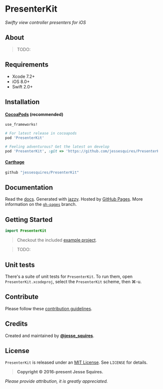 # PresenterKit
*Swifty view controller presenters for iOS*

## About

> TODO:

## Requirements

* Xcode 7.2+
* iOS 8.0+
* Swift 2.0+

## Installation

#### [CocoaPods](http://cocoapods.org) (recommended)

````ruby
use_frameworks!

# For latest release in cocoapods
pod 'PresenterKit'

# Feeling adventurous? Get the latest on develop
pod 'PresenterKit', :git => 'https://github.com/jessesquires/PresenterKit.git', :branch => 'develop'
````

#### [Carthage](https://github.com/Carthage/Carthage)

````bash
github "jessesquires/PresenterKit"
````

## Documentation

Read the [docs][docsLink]. Generated with [jazzy](https://github.com/realm/jazzy). Hosted by [GitHub Pages](https://pages.github.com). More information on the [`gh-pages`](https://github.com/jessesquires/PresenterKit/tree/gh-pages) branch.

## Getting Started

```swift
import PresenterKit
```

> Checkout the included [example project](https://github.com/jessesquires/PresenterKit/tree/develop/ExampleApp).

> TODO:

## Unit tests

There's a suite of unit tests for `PresenterKit`. To run them, open `PresenterKit.xcodeproj`, select the `PresenterKit` scheme, then &#x2318;-u.

## Contribute

Please follow these [contribution guidelines](https://github.com/jessesquires/HowToContribute).

## Credits

Created and maintained by [**@jesse_squires**](https://twitter.com/jesse_squires).

## License

`PresenterKit` is released under an [MIT License][mitLink]. See `LICENSE` for details.

>**Copyright &copy; 2016-present Jesse Squires.**

*Please provide attribution, it is greatly appreciated.*

[mitLink]:http://opensource.org/licenses/MIT
[docsLink]:http://www.jessesquires.com/PresenterKit
[podLink]:https://cocoapods.org/pods/PresenterKit
